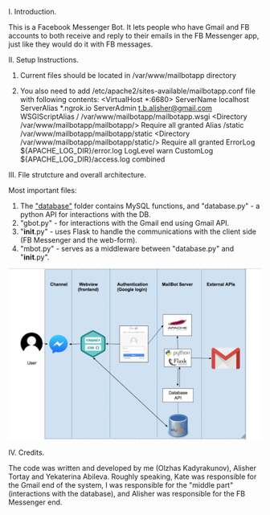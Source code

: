 I. Introduction. 

This is a Facebook Messenger Bot. It lets people who have Gmail and FB accounts to both receive and reply to their emails in the FB Messenger app, just like they would do it with FB messages. 


II. Setup Instructions.

1. Current files should be located in /var/www/mailbotapp directory

2. You also need to add /etc/apache2/sites-available/mailbotapp.conf file with following contents:
<VirtualHost *:6680>
                ServerName localhost
		ServerAlias *.ngrok.io
                ServerAdmin t.b.alisher@gmail.com
                WSGIScriptAlias / /var/www/mailbotapp/mailbotapp.wsgi
                <Directory /var/www/mailbotapp/mailbotapp/>
                        Require all granted
                </Directory>
                Alias /static /var/www/mailbotapp/mailbotapp/static
                <Directory /var/www/mailbotapp/mailbotapp/static/>
                        Require all granted
                </Directory>
                ErrorLog ${APACHE_LOG_DIR}/error.log
                LogLevel warn
                CustomLog ${APACHE_LOG_DIR}/access.log combined
</VirtualHost> 


III. File strutcture and overall architecture.  

Most important files: 
1. The ["database"](https://github.com/OLGKAD/Gmail-Messenger-Bot/blob/master/mailbotapp/database) folder contains MySQL functions, and "database.py" - a python API for interactions with the DB. 
2. "gbot.py" - for interactions with the Gmail end using Gmail API.
3. "__init__.py" - uses Flask to handle the communications with the client side (FB Messenger and the web-form).
4. "mbot.py" -  serves as a middleware between "database.py" and "__init__.py". 

<img src="images/architecture.png" alt="architecture">

IV. Credits. 

The code was written and developed by me (Olzhas Kadyrakunov), Alisher Tortay and Yekaterina Abileva. Roughly speaking, Kate was responsible for the Gmail end of the system, I was responsible for the "middle part" (interactions with the database), and Alisher was responsible for the FB Messenger end. 
